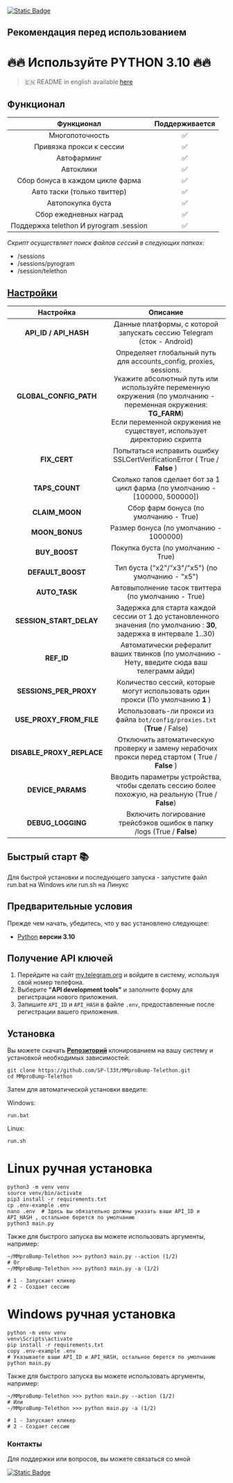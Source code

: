 [![Static Badge](https://img.shields.io/badge/Telegram-Bot%20Link-Link?style=for-the-badge&logo=Telegram&logoColor=white&logoSize=auto&color=blue)](https://t.me/MMproBump_bot?start=ref_525256526)

## Рекомендация перед использованием

# 🔥🔥 Используйте PYTHON 3.10 🔥🔥

> 🇪🇳 README in english available [here](README.md)

## Функционал  
|               Функционал               | Поддерживается |
|:--------------------------------------:|:--------------:|
|            Многопоточность             |       ✅        |
|        Привязка прокси к сессии        |       ✅        |
|              Автофарминг               |       ✅        |
|               Автоклики                |       ✅        |
|    Сбор бонуса в каждом цикле фарма    |       ✅        |
|      Авто таски (только твиттер)       |       ✅        |
|           Автопокупка буста            |       ✅        |
|         Сбор ежедневных наград         |       ✅        |
| Поддержка telethon И pyrogram .session |       ✅        |

_Скрипт осуществляет поиск файлов сессий в следующих папках:_
* /sessions
* /sessions/pyrogram
* /session/telethon



## [Настройки](https://github.com/SP-l33t/MMproBump-Telethon/blob/master/.env-example/)
|         Настройка         |                                                                                                                              Описание                                                                                                                               |
|:-------------------------:|:-------------------------------------------------------------------------------------------------------------------------------------------------------------------------------------------------------------------------------------------------------------------:|
|   **API_ID / API_HASH**   |                                                                                               Данные платформы, с которой запускать сессию Telegram (сток - Android)                                                                                                |
|  **GLOBAL_CONFIG_PATH**   | Определяет глобальный путь для accounts_config, proxies, sessions. <br/>Укажите абсолютный путь или используйте переменную окружения (по умолчанию - переменная окружения: **TG_FARM**)<br/> Если переменной окружения не существует, использует директорию скрипта |
|       **FIX_CERT**        |                                                                                              Попытаться исправить ошибку SSLCertVerificationError ( True / **False** )                                                                                              |
|      **TAPS_COUNT**       |                                                                                             Сколько тапов сделает бот за 1 цикл фарма (по умолчанию - [100000, 500000])                                                                                             |
|      **CLAIM_MOON**       |                                                                                                               Сбор фарм бонуса (по умолчанию - True)                                                                                                                |
|      **MOON_BONUS**       |                                                                                                               Размер бонуса (по умолчанию - 1000000)                                                                                                                |
|       **BUY_BOOST**       |                                                                                                                 Покупка буста (по умолчанию - True)                                                                                                                 |
|     **DEFAULT_BOOST**     |                                                                                                          Тип буста ("x2"/"x3"/"x5") (по умолчанию - "x5")                                                                                                           |
|       **AUTO_TASK**       |                                                                                                         Автовыполнение тасок твиттера (по умолчанию - True)                                                                                                         |
|  **SESSION_START_DELAY**  |                                                                        Задержка для старта каждой сессии от 1 до установленного значения (по умолчанию : **30**, задержка в интервале 1..30)                                                                        |
|        **REF_ID**         |                                                                                    Автоматически рефералит ваших твинков (по умолчанию - Нету, введите сюда ваш телеграмм айди)                                                                                     |
|  **SESSIONS_PER_PROXY**   |                                                                                           Количество сессий, которые могут использовать один прокси (По умолчанию **1** )                                                                                           |
|  **USE_PROXY_FROM_FILE**  |                                                                                             Использовать-ли прокси из файла `bot/config/proxies.txt` (**True** / False)                                                                                             |
| **DISABLE_PROXY_REPLACE** |                                                                                   Отключить автоматическую проверку и замену нерабочих прокси перед стартом ( True / **False** )                                                                                    |
|     **DEVICE_PARAMS**     |                                                                                  Вводить параметры устройства, чтобы сделать сессию более похожую, на реальную  (True / **False**)                                                                                  |
|     **DEBUG_LOGGING**     |                                                                                               Включить логирование трейсбэков ошибок в папку /logs (True / **False**)                                                                                               |

## Быстрый старт 📚

Для быстрой установки и последующего запуска - запустите файл run.bat на Windows или run.sh на Линукс

## Предварительные условия
Прежде чем начать, убедитесь, что у вас установлено следующее:
- [Python](https://www.python.org/downloads/) **версии 3.10**

## Получение API ключей
1. Перейдите на сайт [my.telegram.org](https://my.telegram.org) и войдите в систему, используя свой номер телефона.
2. Выберите **"API development tools"** и заполните форму для регистрации нового приложения.
3. Запишите `API_ID` и `API_HASH` в файле `.env`, предоставленные после регистрации вашего приложения.

## Установка
Вы можете скачать [**Репозиторий**](https://github.com/SP-l33t/MMproBump-Telethon) клонированием на вашу систему и установкой необходимых зависимостей:
```shell
git clone https://github.com/SP-l33t/MMproBump-Telethon.git
cd MMproBump-Telethon
```

Затем для автоматической установки введите:

Windows:
```shell
run.bat
```

Linux:
```shell
run.sh
```

# Linux ручная установка
```shell
python3 -m venv venv
source venv/bin/activate
pip3 install -r requirements.txt
cp .env-example .env
nano .env  # Здесь вы обязательно должны указать ваши API_ID и API_HASH , остальное берется по умолчанию
python3 main.py
```

Также для быстрого запуска вы можете использовать аргументы, например:
```shell
~/MMproBump-Telethon >>> python3 main.py --action (1/2)
# Or
~/MMproBump-Telethon >>> python3 main.py -a (1/2)

# 1 - Запускает кликер
# 2 - Создает сессию
```


# Windows ручная установка
```shell
python -m venv venv
venv\Scripts\activate
pip install -r requirements.txt
copy .env-example .env
# Указываете ваши API_ID и API_HASH, остальное берется по умолчанию
python main.py
```

Также для быстрого запуска вы можете использовать аргументы, например:
```shell
~/MMproBump-Telethon >>> python main.py --action (1/2)
# Или
~/MMproBump-Telethon >>> python main.py -a (1/2)

# 1 - Запускает кликер
# 2 - Создает сессию
```




### Контакты

Для поддержки или вопросов, вы можете связаться со мной

[![Static Badge](https://img.shields.io/badge/Telegram-Channel-Link?style=for-the-badge&logo=Telegram&logoColor=white&logoSize=auto&color=blue)](https://t.me/desforge_crypto)

